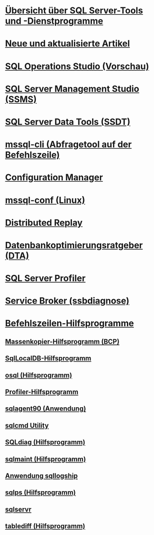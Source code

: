 
# [Übersicht über SQL Server-Tools und -Dienstprogramme](../tools/overview-sql-tools.md)
# [Neue und aktualisierte Artikel](new-updated-tools.md)

# [SQL Operations Studio (Vorschau)](../sql-operations-studio/what-is.md)

# [SQL Server Management Studio (SSMS)](../ssms/download-sql-server-management-studio-ssms.md)

# [SQL Server Data Tools (SSDT)](../ssdt/download-sql-server-data-tools-ssdt.md)

# [mssql-cli (Abfragetool auf der Befehlszeile)](mssql-cli.md)

# [Configuration Manager](../tools/configuration-manager/sql-server-configuration-manager-help.md)
# [mssql-conf (Linux)](../linux/sql-server-linux-configure-mssql-conf.md)
# [Distributed Replay](../tools/distributed-replay/install-distributed-replay-overview.md)
# [Datenbankoptimierungsratgeber (DTA)](../tools/dta/dta-utility.md)
# [SQL Server Profiler](../tools/sql-server-profiler/sql-server-profiler.md)
# [Service Broker (ssbdiagnose)](../tools/ssbdiagnose/ssbdiagnose-utility-service-broker.md)

# [Befehlszeilen-Hilfsprogramme](command-prompt-utility-reference-database-engine.md)  
## [Massenkopier-Hilfsprogramm (BCP)](bcp-utility.md)  
## [SqlLocalDB-Hilfsprogramm](sqllocaldb-utility.md)  
## [osql (Hilfsprogramm)](osql-utility.md)  
## [Profiler-Hilfsprogramm](profiler-utility.md)  
## [sqlagent90 (Anwendung)](sqlagent90-application.md)  
## [sqlcmd Utility](sqlcmd-utility.md)  
## [SQLdiag (Hilfsprogramm)](sqldiag-utility.md)  
## [sqlmaint (Hilfsprogramm)](sqlmaint-utility.md)  
## [Anwendung sqllogship](sqllogship-application.md)  
## [sqlps (Hilfsprogramm)](sqlps-utility.md)  
## [sqlservr](sqlservr-application.md)  
## [tablediff (Hilfsprogramm)](tablediff-utility.md)